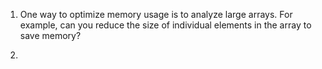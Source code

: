 ---
---

1. One way to optimize memory usage is to analyze large arrays. For example, can you reduce the size of individual elements in the array to save memory?

2. 